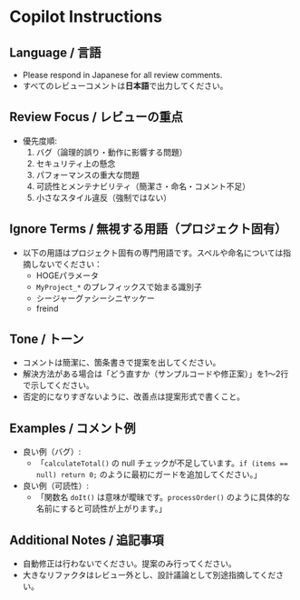 # Copilot Instructions

## Language / 言語
- Please respond in Japanese for all review comments.
- すべてのレビューコメントは**日本語**で出力してください。

## Review Focus / レビューの重点
- 優先度順:
  1. バグ（論理的誤り・動作に影響する問題）
  2. セキュリティ上の懸念
  3. パフォーマンスの重大な問題
  4. 可読性とメンテナビリティ（簡潔さ・命名・コメント不足）
  5. 小さなスタイル違反（強制ではない）

## Ignore Terms / 無視する用語（プロジェクト固有）
- 以下の用語はプロジェクト固有の専門用語です。スペルや命名については指摘しないでください：
  - HOGEパラメータ
  - `MyProject_*` のプレフィックスで始まる識別子
  - シージャーグァシーシニヤッケー
  - freind

## Tone / トーン
- コメントは簡潔に、箇条書きで提案を出してください。
- 解決方法がある場合は「どう直すか（サンプルコードや修正案）」を1〜2行で示してください。
- 否定的になりすぎないように、改善点は提案形式で書くこと。

## Examples / コメント例
- 良い例（バグ）:
  - 「`calculateTotal()` の null チェックが不足しています。`if (items == null) return 0;` のように最初にガードを追加してください。」
- 良い例（可読性）:
  - 「関数名 `doIt()` は意味が曖昧です。`processOrder()` のように具体的な名前にすると可読性が上がります。」

## Additional Notes / 追記事項
- 自動修正は行わないでください。提案のみ行ってください。
- 大きなリファクタはレビュー外とし、設計議論として別途指摘してください。
